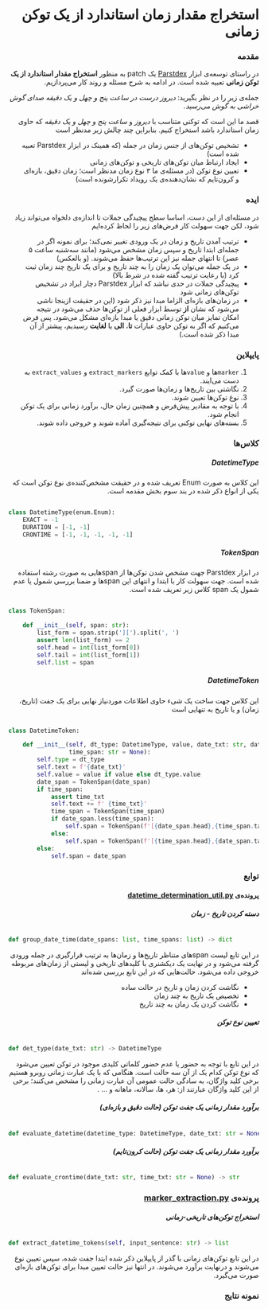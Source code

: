 <div dir='rtl' text-align='justify'>

استخراج مقدار زمان استاندارد از یک توکن زمانی
=============================================

### مقدمه

در راستای توسعه‌ی ابزار [Parstdex](https://github.com/kargaranamir/parstdex) یک patch به منظور **استخراج مقدار استاندارد از یک توکن زمانی** تعبیه شده است. در ادامه به شرح مسئله و روند کار می‌پردازیم.

جمله‌ی زیر را در نظر بگیرید:
*دیروز درست در ساعت پنج و چهل و یک دقیقه صدای گوش خراشی به گوش می‌رسید.*

قصد ما این است که توکنی متناسب با *دیروز* و *ساعت پنج و چهل و یک دقیقه* که حاوی زمان استاندارد باشد استخراج کنیم. بنابراین چند چالش زیر مدنظر است

- تشخیص توکن‌های از جنس زمان در جمله (که همینک در ابزار Parstdex تعبیه شده است)
- ایجاد ارتباط میان توکن‌های تاریخی و توکن‌های زمانی
- تعیین نوع توکن (در مسئله‌ی ما ۳ نوع زمان مدنظر است؛ زمان دقیق، بازه‌ای و کرون‌تایم که نشان‌دهنده‌ی یک رویداد تکرارشونده است)

### ایده

در مسئله‌ای از این دست، اساسا سطح پیچیدگی جملات تا اندازه‌ی دلخواه می‌تواند زیاد شود، لکن جهت سهولت کار فرض‌های زیر را لحاظ کرده‌ایم

- ترتیب آمدن تاریخ و زمان در یک ورودی تغییر نمی‌کند؛ برای نمونه اگر در جمله‌ای ابتدا تاریخ و سپس زمان مشخص می‌شود (مانند سه‌شنبه ساعت ۵ عصر) تا انتهای جمله نیز این ترتیب‌ها حفظ می‌شوند. (و بالعکس)
- در یک جمله می‌توان یک زمان را به چند تاریخ و برای یک تاریخ چند زمان ثبت کرد (با رعایت ترتیب گفته شده در شرط بالا)
- پیچیدگی جملات در حدی نباشد که ابزار Parstdex دچار ایراد در تشخیص توکن‌های زمانی شود
- در زمان‌های بازه‌ای الزاما مبدا نیز ذکر شود (این در حقیقت ازینجا ناشی می‌شود که نشان **از** توسط ابزار فعلی از توکن‌ها حذف می‌شود در نتیجه امکان تمایز میان توکن زمانی دقیق یا مبدا بازه‌ای مشکل می‌شود. پس فرض می‌کنیم که اگر به توکن حاوی عبارات **تا**، **الی** یا **لغایت** رسیدیم، پیشتر از آن مبدا ذکر شده است.)

### پایپلاین

1. `marker`ها و `value`ها با کمک توابع `extract_markers` و `extract_values` به دست می‌ایند.
2. نگاشتی بین تاریخ‌ها و زمان‌ها صورت گیرد.
3. نوع توکن‌ها تعیین شوند.
4. با توجه به مقادیر پیش‌فرض و همچنین زمان حال، برآورد زمانی برای یک توکن انجام شود.
5. بسته‌های نهایی توکنی برای نتیجه‌گیری آماده‌ شوند و خروجی داده شوند.

### کلاس‌ها

##### DatetimeType

این کلاس به صورت Enum تعریف شده و در حقیقت مشخص‌کننده‌ی نوع توکن است که یکی از انواع ذکر شده در بند سوم بخش مقدمه است.

<div dir="ltr">

```python

class DatetimeType(enum.Enum):
    EXACT = -1
    DURATION = [-1, -1]
    CRONTIME = [-1, -1, -1, -1, -1]

```

</div>

##### TokenSpan

در ابزار Parstdex جهت مشخص شدن توکن‌ها از spanهایی به صورت رشته استفاده شده است. جهت سهولت کار با ابتدا و انتهای این spanها و ضمنا بررسی شمول یا عدم شمول یک span کلاس زیر تعریف شده است.

<div dir='ltr'>

```python

class TokenSpan:

    def __init__(self, span: str):
        list_form = span.strip('][').split(', ')
        assert len(list_form) == 2
        self.head = int(list_form[0])
        self.tail = int(list_form[1])
        self.list = span

```

</div>

##### DatetimeToken

این کلاس جهت ساخت یک شیء حاوی اطلاعات موردنیاز نهایی برای یک جفت (تاریخ، زمان) و یا تاریخ به تنهایی است

<div dir='ltr'>

```python

class DatetimeToken:

    def __init__(self, dt_type: DatetimeType, value, date_txt: str, date_span: str, time_txt: str = None,
                 time_span: str = None):
        self.type = dt_type
        self.text = f'{date_txt}'
        self.value = value if value else dt_type.value
        date_span = TokenSpan(date_span)
        if time_span:
            assert time_txt
            self.text += f' {time_txt}'
            time_span = TokenSpan(time_span)
            if date_span.less(time_span):
                self.span = TokenSpan(f'[{date_span.head},{time_span.tail}]')
            else:
                self.span = TokenSpan(f'[{time_span.head},{date_span.tail}]')
        else:
            self.span = date_span

```

</div>

### توابع

#### پرونده‌ی [datetime_determination_util.py](parstdex/datetime_determination_util.py)


##### دسته کردن تاریخ - زمان

<div dir='ltr'>

```python

def group_date_time(date_spans: list, time_spans: list) -> dict

```

</div>

در این تابع لیست spanهای متناظر تاریخ‌ها و زمان‌ها به ترتیب قرارگیری در جمله ورودی گرفته می‌شود و در نهایت یک دیکشنری با کلید‌های تاریخی و لیستی از زمان‌های مربوطه خروجی داده می‌شود. حالت‌هایی که در این تابع بررسی شده‌اند
- نگاشت کردن زمان و تاریخ در حالت ساده
- تخصیص یک تاریخ به چند زمان
- نگاشت کردن یک زمان به چند تاریخ


##### تعیین نوع توکن

<div dir='ltr'>

```python

def det_type(date_txt: str) -> DatetimeType

```

</div>

در این تابع با توجه به حضور یا عدم حضور کلماتی کلیدی موجود در توکن تعیین می‌شود که نوع توکن کدام یک از آن سه حالت است. هنگامی که با یک عبارت زمانی روبرو هستیم برخی کلید واژگان، به سادگی حالت عمومی آن عبارت زمانی را مشخص می‌کنند؛ برخی از این کلید واژگان عبارتند از: هر، ها، سالانه، ماهانه و ... . 

##### برآورد مقدار زمانی یک جفت توکن (حالت دقیق و بازه‌ای)

<div dir='ltr'>

```python

def evaluate_datetime(datetime_type: DatetimeType, date_txt: str = None, time_txt: str = None, date_start: str = None)

```

</div>


##### برآورد مقدار زمانی یک جفت توکن (حالت کرون‌تایم) 


<div dir='ltr'>


```python

def evaluate_crontime(date_txt: str, time_txt: str = None) -> str

```

</div>

### پرونده‌ی [marker_extraction.py](parstdex/marker_extractor.py)

##### استخراج توکن‌های تاریخی-زمانی

<div dir='ltr'>

```python

def extract_datetime_tokens(self, input_sentence: str) -> list

```

</div>

در این تابع توکن‌های زمانی با گذر از پایپلاین ذکر شده ابتدا جفت شده، سپس تعیین نوع می‌شوند و درنهایت برآورد می‌شوند. در انتها نیز حالت تعیین مبدا برای توکن‌های بازه‌ای صورت می‌گیرد.

### نمونه نتایج


</div>